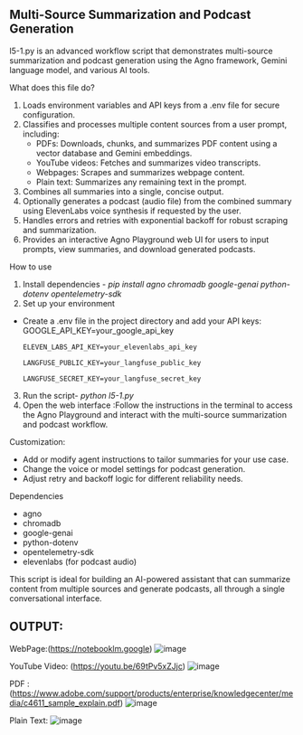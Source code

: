 Multi-Source Summarization and Podcast Generation
--
l5-1.py is an advanced workflow script that demonstrates multi-source summarization and podcast generation using the Agno framework, Gemini language model, and various AI tools.

What does this file do?

1. Loads environment variables and API keys from a .env file for secure configuration.
2. Classifies and processes multiple content sources from a user prompt, including:
    - PDFs: Downloads, chunks, and summarizes PDF content using a vector database and Gemini embeddings.
    - YouTube videos: Fetches and summarizes video transcripts.
    - Webpages: Scrapes and summarizes webpage content.
    - Plain text: Summarizes any remaining text in the prompt.
3. Combines all summaries into a single, concise output.
4. Optionally generates a podcast (audio file) from the combined summary using ElevenLabs voice synthesis if requested by the user.
5. Handles errors and retries with exponential backoff for robust scraping and summarization.
6. Provides an interactive Agno Playground web UI for users to input prompts, view summaries, and download generated podcasts.

How to use
1. Install dependencies - *pip install agno chromadb google-genai python-dotenv opentelemetry-sdk*
2. Set up your environment
- Create a .env file in the project directory and add your API keys:
      GOOGLE_API_KEY=your_google_api_key
  
      ELEVEN_LABS_API_KEY=your_elevenlabs_api_key
  
      LANGFUSE_PUBLIC_KEY=your_langfuse_public_key
  
      LANGFUSE_SECRET_KEY=your_langfuse_secret_key
3. Run the script- *python l5-1.py*
4. Open the web interface :Follow the instructions in the terminal to access the Agno Playground and interact with the multi-source summarization and podcast workflow.

Customization:
- Add or modify agent instructions to tailor summaries for your use case.
- Change the voice or model settings for podcast generation.
- Adjust retry and backoff logic for different reliability needs.

Dependencies
- agno
- chromadb
- google-genai
- python-dotenv
- opentelemetry-sdk
- elevenlabs (for podcast audio)

This script is ideal for building an AI-powered assistant that can summarize content from multiple sources and generate podcasts, all through a single conversational interface.

OUTPUT:
--
WebPage:(https://notebooklm.google)
![image](https://github.com/user-attachments/assets/3bf20df3-6ee6-402f-ad09-f0f0a414b296)

YouTube Video: (https://youtu.be/69tPv5xZJjc)
![image](https://github.com/user-attachments/assets/01b38e08-7357-4ebb-bf82-9c7787cc9b36)

PDF : (https://www.adobe.com/support/products/enterprise/knowledgecenter/media/c4611_sample_explain.pdf)
![image](https://github.com/user-attachments/assets/61004c82-f4e5-4468-aee0-256be1821b25)

Plain Text:
![image](https://github.com/user-attachments/assets/261c7629-8b04-4c48-9aab-af4754c20243)




